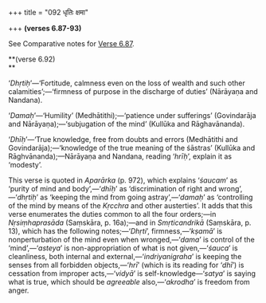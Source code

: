 +++
title = "092 धृतिः क्षमा"

+++
**(verses 6.87-93)**

See Comparative notes for [Verse
6.87](/hinduism/book/manusmriti-with-the-commentary-of-medhatithi/d/doc200649.html#explanatory-notes "English translation of verse").

**(verse 6.92)  
**

‘*Dhṛtiḥ*’—‘Fortitude, calmness even on the loss of wealth and such
other calamities’;—‘firmness of purpose in the discharge of duties’
(Nārāyaṇa and Nandana).

‘*Damaḥ*’—‘Humility’ (Medhātithi);—‘patience under sufferings’
(Govindarāja and Nārāyaṇa);—‘subjugation of the mind’ (Kullūka and
Rāghavānanda).

‘*Dhīḥ*’—‘True knowledge, free from doubts and errors (Medhātithi and
Govindarāja);—‘knowledge of the true meaning of the śāstras’ (Kullūka
and Rāghvānanda);—Nārāyaṇa and Nandana, reading ‘*hrīḥ*’, explain it as
‘modesty’.

This verse is quoted in *Aparārka* (p. 972), which explains ‘*śaucam*’
as ‘purity of mind and body’,—‘*dhīḥ*’ as ‘discrimination of right and
wrong’,—‘*dhṛtiḥ*’ as ‘keeping the mind from going astray’,—‘*damaḥ*’ as
‘controlling of the mind by means of the *Kṛcchra* and other
austerties’. It adds that this verse enumerates the duties common to all
the four orders;—in *Nṛsiṃhaprasāda* (Saṃskāra, p. 16a);—and in
*Smṛticandrikā* (Saṃskāra, p. 13), which has the following
notes;—‘*Dhṛti*’, firmness,—‘*kṣamā*’ is nonperturbation of the mind
even when wronged,—‘*dama*’ is control of the ‘mind’,—‘*asteya*’ is
non-appropriation of what is not given,—‘*śauca*’ is cleanliness, both
internal and external,—‘*indriyanigraha*’ is keeping the senses from all
forbidden objects,—‘*hrī*’ (which is its reading for ‘*dhī*’) is
cessation from improper acts,—‘*vidyā*’ is self-knowledge—‘*satya*’ is
saying what is true, which should be *agreeable* also,—‘*akrodha*’ is
freedom from anger.


